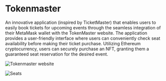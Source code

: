 # Tokenmaster

An innovative application (inspired by TicketMaster) that enables users to easily book tickets for upcoming events through the seamless integration of their MetaMask wallet with the TokenMaster website. The application provides a user-friendly interface where users can conveniently check seat availability before making their ticket purchase. Utilizing Ethereum cryptocurrency, users can securely purchase an NFT, granting them a guaranteed seat reservation for the desired event.

![Tokenmaster website](https://i.imgur.com/zml8xkr.png)


![Seats](https://i.imgur.com/zyI1uMw.png)

